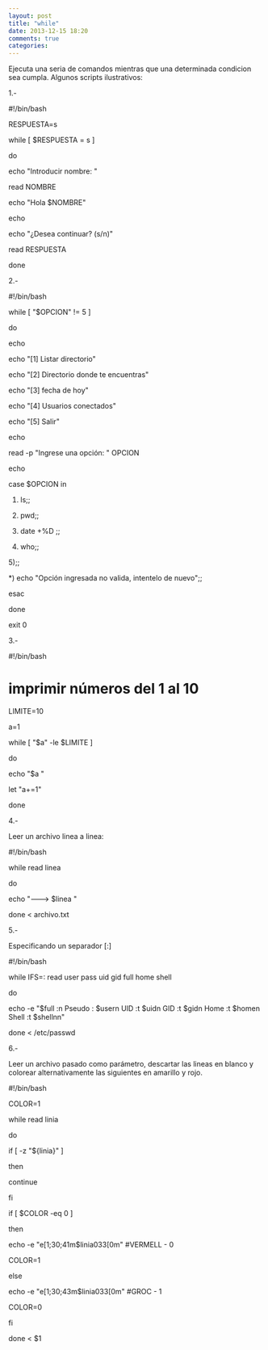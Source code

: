 ```yaml
---
layout: post
title: "while"
date: 2013-12-15 18:20
comments: true
categories: 
---
```

Ejecuta una seria de comandos mientras que una determinada condicion sea cumpla. Algunos scripts ilustrativos:

1.-

#!/bin/bash

RESPUESTA=s

while [ $RESPUESTA = s ]

do

echo "Introducir nombre: "

read NOMBRE

echo "Hola $NOMBRE"

echo

echo "¿Desea continuar? (s/n)"

read RESPUESTA

done

2.-

#!/bin/bash

while [ "$OPCION" != 5 ]

do

echo

echo "[1] Listar directorio"

echo "[2] Directorio donde te encuentras"

echo "[3] fecha de hoy"

echo "[4] Usuarios conectados"

echo "[5] Salir"

echo

read -p "Ingrese una opción: " OPCION

echo

case $OPCION in

1) ls;;

2) pwd;;

3) date +%D ;;

4) who;;

5);;

*) echo "Opción ingresada no valida, intentelo de nuevo";;

esac

done

exit 0

3.-

#!/bin/bash

# imprimir números del 1 al 10

LIMITE=10

a=1

while [ "$a" -le $LIMITE ]

do

echo "$a "

let "a+=1"

done

4.-

Leer un archivo linea a linea:

#!/bin/bash

while read linea

do

echo "---> $linea "

done < archivo.txt

5.-

Especificando un separador [:]

#!/bin/bash

while IFS=: read user pass uid gid full home shell

do

echo -e "$full :n		    Pseudo : $usern		    UID :t $uidn		    GID :t $gidn		    Home :t $homen		    Shell :t $shellnn"

done < /etc/passwd

6.-

Leer un archivo pasado como parámetro, descartar las lineas en blanco y colorear alternativamente las siguientes en amarillo y rojo.

#!/bin/bash

COLOR=1

while read linia

do

if [ -z "${linia}" ]

then

continue

fi

if [ $COLOR -eq 0 ]

then

echo -e "e[1;30;41m$linia033[0m" #VERMELL - 0

COLOR=1

else

echo -e "e[1;30;43m$linia033[0m" #GROC - 1

COLOR=0

fi

done < $1

